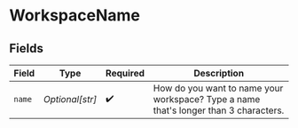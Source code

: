 # WorkspaceName


## Fields

| Field                                                                                | Type                                                                                 | Required                                                                             | Description                                                                          |
| ------------------------------------------------------------------------------------ | ------------------------------------------------------------------------------------ | ------------------------------------------------------------------------------------ | ------------------------------------------------------------------------------------ |
| `name`                                                                               | *Optional[str]*                                                                      | :heavy_check_mark:                                                                   | How do you want to name your workspace? Type a name that's longer than 3 characters. |